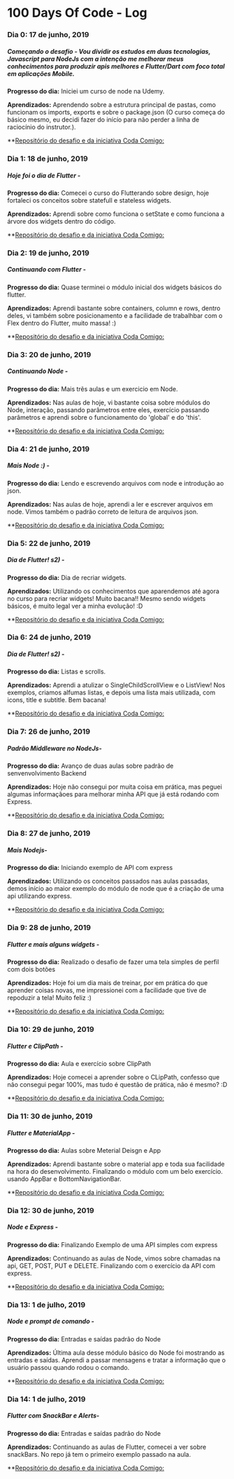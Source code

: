 # 100 Days Of Code - Log

### Dia 0: 17 de junho, 2019

##### Começando o desafio - Vou dividir os estudos em duas tecnologias, Javascript para NodeJs com a intenção me melhorar meus conhecimentos para produzir apis melhores e Flutter/Dart com foco total em aplicações Mobile.

**Progresso do dia:** Iniciei um curso de node na Udemy.

**Aprendizados:** Aprendendo sobre a estrutura principal de pastas, como funcionam os imports, exports e sobre o package.json (O curso começa do básico mesmo, eu decidi fazer do inícío para não perder a linha de raciocínio do instrutor.).

\*\*[Repositório do desafio e da iniciativa Coda Comigo:](https://github.com/FilipeNMarques/codaComigo)

### Dia 1: 18 de junho, 2019

##### Hoje foi o dia de Flutter -

**Progresso do dia:** Comecei o curso do Flutterando sobre design, hoje fortaleci os conceitos sobre statefull e stateless widgets.

**Aprendizados:** Aprendi sobre como funciona o setState e como funciona a árvore dos widgets dentro do código.

\*\*[Repositório do desafio e da iniciativa Coda Comigo:](http://bit.ly/RepoCodaComigo)

### Dia 2: 19 de junho, 2019

##### Continuando com Flutter -

**Progresso do dia:** Quase terminei o módulo inicial dos widgets básicos do flutter.

**Aprendizados:** Aprendi bastante sobre containers, column e rows, dentro deles, vi também sobre posicionamento e a facilidade de trabalhbar com o Flex dentro do Flutter, muito massa! :)

\*\*[Repositório do desafio e da iniciativa Coda Comigo:](http://bit.ly/RepoCodaComigo)

### Dia 3: 20 de junho, 2019

##### Continuando Node -

**Progresso do dia:** Mais trẽs aulas e um exercicio em Node.

**Aprendizados:** Nas aulas de hoje, vi bastante coisa sobre módulos do Node, interação, passando parâmetros entre eles, exercício passando parâmetros e aprendi sobre o funcionamento do 'global' e do 'this'.

\*\*[Repositório do desafio e da iniciativa Coda Comigo:](http://bit.ly/RepoCodaComigo)

### Dia 4: 21 de junho, 2019

##### Mais Node :) -

**Progresso do dia:** Lendo e escrevendo arquivos com node e introdução ao json.

**Aprendizados:** Nas aulas de hoje, aprendi a ler e escrever arquivos em node. Vimos também o padrão correto de leitura de arquivos json.

\*\*[Repositório do desafio e da iniciativa Coda Comigo:](http://bit.ly/RepoCodaComigo)

### Dia 5: 22 de junho, 2019

##### Dia de Flutter! s2) -

**Progresso do dia:** Dia de recriar widgets.

**Aprendizados:** Utilizando os conhecimentos que aparendemos até agora no curso para recriar widgets! Muito bacana!! Mesmo sendo widgets básicos, é muito legal ver a minha evolução! :D

\*\*[Repositório do desafio e da iniciativa Coda Comigo:](http://bit.ly/RepoCodaComigo)

### Dia 6: 24 de junho, 2019

##### Dia de Flutter! s2) -

**Progresso do dia:** Listas e scrolls.

**Aprendizados:** Aprendi a atulizar o SingleChildScrollView e o ListView! Nos exemplos, criamos alfumas listas, e depois uma lista mais utilizada, com icons, title e subtitle. Bem bacana!

\*\*[Repositório do desafio e da iniciativa Coda Comigo:](http://bit.ly/RepoCodaComigo)

### Dia 7: 26 de junho, 2019

##### Padrão Middleware no NodeJs-

**Progresso do dia:** Avanço de duas aulas sobre padrão de senvenvolvimento Backend

**Aprendizados:** Hoje não consegui por muita coisa em prática, mas peguei algumas informaçãoes para melhorar minha API que já está rodando com Express.

\*\*[Repositório do desafio e da iniciativa Coda Comigo:](http://bit.ly/RepoCodaComigo)

### Dia 8: 27 de junho, 2019

##### Mais Nodejs-

**Progresso do dia:** Iniciando exemplo de API com express

**Aprendizados:** Utilizando os conceitos passados nas aulas passadas, demos início ao maior exemplo do módulo de node que é a criação de uma api utilizando express.

\*\*[Repositório do desafio e da iniciativa Coda Comigo:](http://bit.ly/RepoCodaComigo)

### Dia 9: 28 de junho, 2019

##### Flutter e mais alguns widgets -

**Progresso do dia:** Realizado o desafio de fazer uma tela simples de perfil com dois botões

**Aprendizados:** Hoje foi um dia mais de treinar, por em prática do que aprender coisas novas, me impressionei com a facilidade que tive de repoduzir a tela! Muito feliz :)

\*\*[Repositório do desafio e da iniciativa Coda Comigo:](http://bit.ly/RepoCodaComigo)

### Dia 10: 29 de junho, 2019

##### Flutter e ClipPath -

**Progresso do dia:** Aula e exercício sobre ClipPath

**Aprendizados:** Hoje comecei a aprender sobre o CLipPath, confesso que não consegui pegar 100%, mas tudo é questão de prática, não é mesmo? :D

\*\*[Repositório do desafio e da iniciativa Coda Comigo:](http://bit.ly/RepoCodaComigo)

### Dia 11: 30 de junho, 2019

##### Flutter e MaterialApp -

**Progresso do dia:** Aulas sobre Meterial Deisgn e App

**Aprendizados:** Aprendi bastante sobre o material app e toda sua facilidade na hora do desenvolvimento.
Finalizando o módulo com um belo exercício. usando AppBar e BottomNavigationBar.

\*\*[Repositório do desafio e da iniciativa Coda Comigo:](http://bit.ly/RepoCodaComigo)

### Dia 12: 30 de junho, 2019

##### Node e Express -

**Progresso do dia:** Finalizando Exemplo de uma API simples com express

**Aprendizados:** Continuando as aulas de Node, vimos sobre chamadas na api, GET, POST, PUT e DELETE. Finalizando com o exercício da API com express.

\*\*[Repositório do desafio e da iniciativa Coda Comigo:](http://bit.ly/RepoCodaComigo)

### Dia 13: 1 de julho, 2019

##### Node e prompt de comando -

**Progresso do dia:** Entradas e saídas padrão do Node

**Aprendizados:** Última aula desse módulo básico do Node foi mostrando as entradas e saídas. Aprendi a passar mensagens e tratar a informação que o usuário passou quando rodou o comando.

\*\*[Repositório do desafio e da iniciativa Coda Comigo:](http://bit.ly/RepoCodaComigo)

### Dia 14: 1 de julho, 2019

##### Flutter com SnackBar e Alerts-

**Progresso do dia:** Entradas e saídas padrão do Node

**Aprendizados:** Continuando as aulas de Flutter, comecei a ver sobre snackBars. No repo já tem o primeiro exemplo passado na aula.

\*\*[Repositório do desafio e da iniciativa Coda Comigo:](http://bit.ly/RepoCodaComigo)
